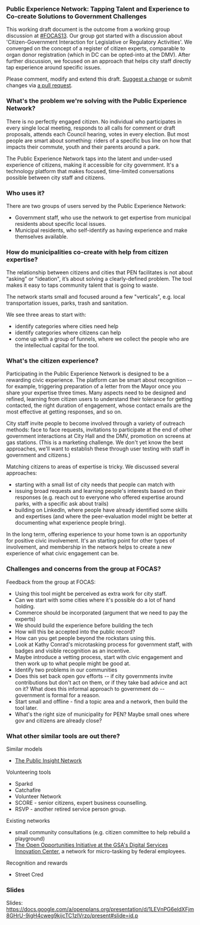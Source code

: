 ### Public Experience Network: Tapping Talent and Experience to Co-create Solutions to Government Challenges 


This working draft document is the outcome from a working group discussion at [#FOCAS13](http://www.aspeninstitute.org/policy-work/communications-society/FOCAS2013). Our group got started with a discussion about 'Citizen-Government Interaction for Legislative or Regulatory Activities'. We converged on the concept of a register of citizen experts, comparable to organ donor registration (which in DC can be opted-into at the DMV). After further discussion, we focused on an approach that helps city staff directly tap experience around specific issues.

Please comment, modify and extend this draft. [Suggest a change](https://github.com/fkh/Public-Experience-Network/issues) or submit changes via [a pull request](https://github.com/fkh/Public-Experience-Network/pulls).

### What's the problem we're solving with the Public Experience Network?
There is no perfectly engaged citizen. No individual who participates in every single local meeting, responds to all calls for comment or draft proposals, attends each Council hearing, votes in every election. But most people are smart about something: riders of a specific bus line on how that impacts their commute, youth and their parents around a park.

The Public Experience Network taps into the latent and under-used experience of citizens, making it accessible for city government. It's a technology platform that makes focused, time-limited conversations possible between city staff and citizens.

### Who uses it?
There are two groups of users served by the Public Experience Network:
- Government staff, who use the network to get expertise from municipal residents about specific local issues.
- Municipal residents, who self-identify as having experience and make themselves available.


### How do municipalities co-create with help from citizen expertise?
The relationship between citizens and cities that PEN facilitates is not about “asking” or "ideation", it’s about solving a clearly-defined problem. The tool makes it easy to taps community talent that is going to waste. 

The network starts small and focused around a few "verticals", e.g. local transportation issues, parks, trash and sanitation. 

We see three areas to start with:
- identify categories where cities need help
- identify categories where citizens can help
- come up with a group of funnels, where we collect the people who are the intellectual capital for the tool.


### What's the citizen experience?
Participating in the Public Experience Network is designed to be a rewarding civic experience. The platform can be smart about recognition -- for example, triggering preparation of a letter from the Mayor once you share your expertise three times. Many aspects need to be designed and refined, learning from citizen users to understand their tolerance for getting contacted, the right duration of engagement, whose contact emails are the most effective at getting responses, and so on. 

City staff invite people to become involved through a variety of outreach methods: face to face requests, invitations to participate at the end of other government interactions at City Hall and the DMV, promotion on screens at gas stations. (This is a marketing challenge. We don't yet know the best approaches, we'll want to establish these through user testing with staff in government and citizens.) 

Matching citizens to areas of expertise is tricky. We discussed several approaches:
- starting with a small list of city needs that people can match with 
- issuing broad requests and learning people's interests based on their responses (e.g. reach out to everyone who offered expertise around parks, with a specific ask about trails)
- building on LinkedIn, where people have already identified some skills and expertises (and where the peer-evaluation model might be better at documenting what experience people bring).

In the long term, offering experience to your home town is an opportunity for positive civic involvement. It's an starting point for other types of involvement, and membership in the network helps to create a new experience of what civic engagement can be.

### Challenges and concerns from the group at FOCAS?

Feedback from the group at FOCAS:
- Using this tool might be perceived as extra work for city staff.
- Can we start with some cities where it's possible do a lot of hand holding.
- Commerce should be incorporated (argument that we need to pay the experts)
- We should build the experience before building the tech
- How will this be accepted into the public record?
- How can you get people beyond the rockstars using this.
- Look at Kathy Conrad's microtasking process for government staff, with badges and visible recognition as an incentive.
- Maybe introduce a vetting process, start with civic engagement and then work up to what people might be good at.
- Identify two problems in our communities
- Does this set back open gov efforts -- if city governments invite contributions but don't act on them, or if they take bad advice and act on it? What does this informal approach to government do -- government is formal for a reason.
- Start small and offline - find a topic area and a network, then build the tool later.
- What's the right size of municipality for PEN? Maybe small ones where gov and citizens are already close?

### What other similar tools are out there?

Similar models
- [The Public Insight Network](http://www.publicinsightnetwork.org/)

Volunteering tools
- Sparkd
- Catchafire
- Volunteer Network
- SCORE - senior citizens, expert business counselling.
- RSVP - another retired service person group.

Existing networks
- small community consultations (e.g. citizen committee to help rebuild a playground)
- [The Open Opportunities Initiative at the GSA's Digital Services Innovation Center](http://gsablogs.gsa.gov/dsic/how-it-works/), a network for micro-tasking by federal employees.

Recognition and rewards
- Street Cred
  
### Slides
Slides: https://docs.google.com/a/openplans.org/presentation/d/1LEVnPG6eldXFjm8GHrU-9igH4cweg9kijcTC1zIVrzo/present#slide=id.p
